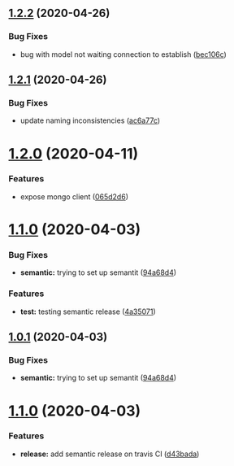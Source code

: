 ## [1.2.2](https://github.com/gkampitakis/MongoDriver/compare/v1.2.1...v1.2.2) (2020-04-26)


### Bug Fixes

* bug with model not waiting connection to establish ([bec106c](https://github.com/gkampitakis/MongoDriver/commit/bec106c248306f2ae5ef818c86e01f0ea8cc8d1a))

## [1.2.1](https://github.com/gkampitakis/MongoDriver/compare/v1.2.0...v1.2.1) (2020-04-26)


### Bug Fixes

* update naming inconsistencies ([ac6a77c](https://github.com/gkampitakis/MongoDriver/commit/ac6a77c4fa21a6a02eff8f9dfbc23710af43c99c))

# [1.2.0](https://github.com/gkampitakis/MongoDriver/compare/v1.1.0...v1.2.0) (2020-04-11)


### Features

* expose mongo client ([065d2d6](https://github.com/gkampitakis/MongoDriver/commit/065d2d6b4227299c08a4c9aa9104a41415b5a351))

# [1.1.0](https://github.com/gkampitakis/MongoDriver/compare/v1.0.0...v1.1.0) (2020-04-03)


### Bug Fixes

* **semantic:** trying to set up semantit ([94a68d4](https://github.com/gkampitakis/MongoDriver/commit/94a68d4d0560aeb3087a62ef6359e811b799be97))


### Features

* **test:** testing semantic release ([4a35071](https://github.com/gkampitakis/MongoDriver/commit/4a350717c13bbf31dd056f1036bb156ba5d67ba0))

## [1.0.1](https://github.com/gkampitakis/MongoDriver/compare/v1.0.0...v1.0.1) (2020-04-03)

### Bug Fixes

-   **semantic:** trying to set up semantit ([94a68d4](https://github.com/gkampitakis/MongoDriver/commit/94a68d4d0560aeb3087a62ef6359e811b799be97))

# [1.1.0](https://github.com/gkampitakis/MongoDriver/compare/v1.0.0...v1.1.0) (2020-04-03)

### Features

-   **release:** add semantic release on travis CI ([d43bada](https://github.com/gkampitakis/MongoDriver/commit/d43badaad8bab25bcac23498630caf561dcba945))
